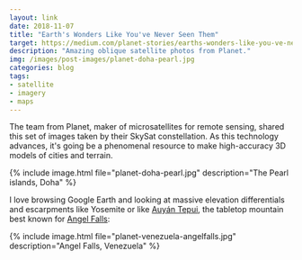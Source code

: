 ```yaml
---
layout: link
date: 2018-11-07
title: "Earth's Wonders Like You've Never Seen Them"
target: https://medium.com/planet-stories/earths-wonders-like-you-ve-never-seen-them-before-ac9e2f39aa56
description: "Amazing oblique satellite photos from Planet."
img: /images/post-images/planet-doha-pearl.jpg
categories: blog
tags:
- satellite
- imagery
- maps
---
```


The team from Planet, maker of microsatellites for remote sensing, shared this set of images taken by their SkySat constellation. As this technology advances, it's going be a phenomenal resource to make high-accuracy 3D models of cities and terrain.

{% include image.html file="planet-doha-pearl.jpg" description="The Pearl islands, Doha" %}

I love browsing Google Earth and looking at massive elevation differentials and escarpments like Yosemite or like [Auyán Tepui](https://en.wikipedia.org/wiki/Auy%C3%A1n-tepui), the tabletop mountain best known for [Angel Falls](https://en.wikipedia.org/wiki/Angel_Falls):

{% include image.html file="planet-venezuela-angelfalls.jpg" description="Angel Falls, Venezuela" %}

